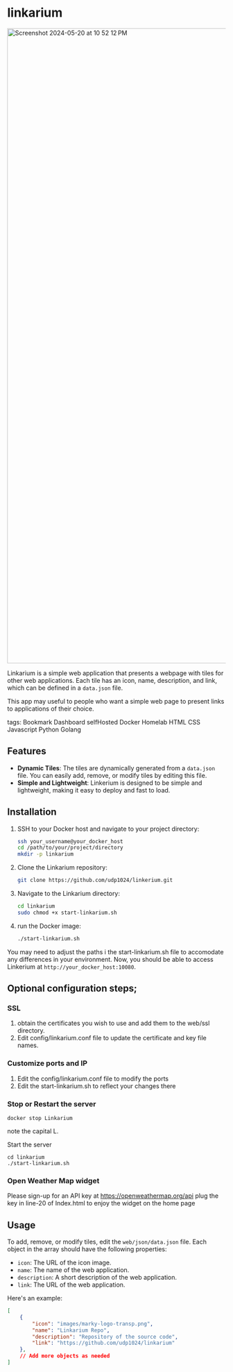 # linkarium
<img width="1464" alt="Screenshot 2024-05-20 at 10 52 12 PM" src="https://github.com/udp1024/linkarium/assets/920084/5a75f1fd-4c1f-4fa6-8803-ce71e550c50f">

Linkarium is a simple web application that presents a webpage with tiles for other web applications. Each tile has an icon, name, description, and link, which can be defined in a `data.json` file.

This app may useful to people who want a simple web page to present links to applications of their choice.

tags: Bookmark Dashboard selfHosted Docker Homelab HTML CSS Javascript Python Golang

## Features

- **Dynamic Tiles**: The tiles are dynamically generated from a `data.json` file. You can easily add, remove, or modify tiles by editing this file.
- **Simple and Lightweight**: Linkerium is designed to be simple and lightweight, making it easy to deploy and fast to load.

## Installation

1. SSH to your Docker host and navigate to your project directory:

    ```bash
    ssh your_username@your_docker_host
    cd /path/to/your/project/directory
    mkdir -p linkarium
    ```

2. Clone the Linkarium repository:

    ```bash
    git clone https://github.com/udp1024/linkerium.git
    ```

3. Navigate to the Linkarium directory:

    ```bash
    cd linkarium
    sudo chmod +x start-linkarium.sh
    ```

4. run the Docker image:

    ```bash
    ./start-linkarium.sh
    ```
You may need to adjust the paths i the start-linkarium.sh file to accomodate any differences in your environment.
Now, you should be able to access Linkerium at `http://your_docker_host:10080`.

## Optional configuration steps;
### SSL
1. obtain the certificates you wish to use and add them to the web/ssl directory.
2. Edit config/linkarium.conf file to update the certificate and key file names.

### Customize ports and IP
1. Edit the config/linkarium.conf file to modify the ports
2. Edit the start-linkarium.sh to reflect your changes there

### Stop or Restart the server
```
docker stop Linkarium
```
note the capital L.

Start the server
```
cd linkarium
./start-linkarium.sh
```

### Open Weather Map widget
Please sign-up for an API key at https://openweathermap.org/api
plug the key in line-20 of Index.html to enjoy the widget on the home page

## Usage

To add, remove, or modify tiles, edit the `web/json/data.json` file. Each object in the array should have the following properties:

- `icon`: The URL of the icon image.
- `name`: The name of the web application.
- `description`: A short description of the web application.
- `link`: The URL of the web application.

Here's an example:

```json
[
    {
        "icon": "images/marky-logo-transp.png",
        "name": "Linkarium Repo",
        "description": "Repository of the source code",
        "link": "https://github.com/udp1024/linkarium"
    },
    // Add more objects as needed
]

